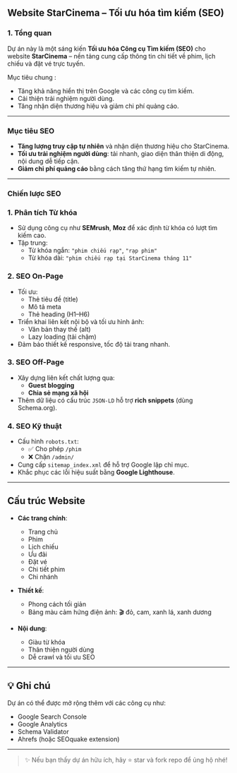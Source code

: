 ## Website StarCinema – Tối ưu hóa tìm kiếm (SEO)

### 1. Tổng quan

Dự án này là một sáng kiến **Tối ưu hóa Công cụ Tìm kiếm (SEO)** cho website **StarCinema** – nền tảng cung cấp thông tin chi tiết về phim, lịch chiếu và đặt vé trực tuyến.

Mục tiêu chung :
- Tăng khả năng hiển thị trên Google và các công cụ tìm kiếm.
- Cải thiện trải nghiệm người dùng.
- Tăng nhận diện thương hiệu và giảm chi phí quảng cáo.

---

### Mục tiêu SEO

-  **Tăng lượng truy cập tự nhiên** và nhận diện thương hiệu cho StarCinema.  
-  **Tối ưu trải nghiệm người dùng**: tải nhanh, giao diện thân thiện di động, nội dung dễ tiếp cận.  
-  **Giảm chi phí quảng cáo** bằng cách tăng thứ hạng tìm kiếm tự nhiên.  

---

### Chiến lược SEO

### 1. Phân tích Từ khóa
- Sử dụng công cụ như **SEMrush**, **Moz** để xác định từ khóa có lượt tìm kiếm cao.
- Tập trung:
  - Từ khóa ngắn: `"phim chiếu rạp"`, `"rạp phim"`
  - Từ khóa dài: `"phim chiếu rạp tại StarCinema tháng 11"`

### 2. SEO On-Page
- Tối ưu:
  - Thẻ tiêu đề (title)
  - Mô tả meta
  - Thẻ heading (H1–H6)
- Triển khai liên kết nội bộ và tối ưu hình ảnh:
  - Văn bản thay thế (alt)
  - Lazy loading (tải chậm)
- Đảm bảo thiết kế responsive, tốc độ tải trang nhanh.

### 3. SEO Off-Page
- Xây dựng liên kết chất lượng qua:
  - **Guest blogging**
  - **Chia sẻ mạng xã hội**
- Thêm dữ liệu có cấu trúc `JSON-LD` hỗ trợ **rich snippets** (dùng Schema.org).

### 4. SEO Kỹ thuật
- Cấu hình `robots.txt`:
  - ✅ Cho phép `/phim`
  - ❌ Chặn `/admin/`
- Cung cấp `sitemap_index.xml` để hỗ trợ Google lập chỉ mục.
- Khắc phục các lỗi hiệu suất bằng **Google Lighthouse**.

---

## Cấu trúc Website

- **Các trang chính**:
  - Trang chủ
  - Phim
  - Lịch chiếu
  - Ưu đãi
  - Đặt vé
  - Chi tiết phim
  - Chi nhánh

- **Thiết kế**:
  - Phong cách tối giản
  - Bảng màu cảm hứng điện ảnh: 🎬 đỏ, cam, xanh lá, xanh dương

- **Nội dung**:
  - Giàu từ khóa
  - Thân thiện người dùng
  - Dễ crawl và tối ưu SEO

---

## 💡 Ghi chú

Dự án có thể được mở rộng thêm với các công cụ như:
- Google Search Console
- Google Analytics
- Schema Validator
- Ahrefs (hoặc SEOquake extension)

---

> ✨ Nếu bạn thấy dự án hữu ích, hãy ⭐ star và fork repo để ủng hộ nhé!
